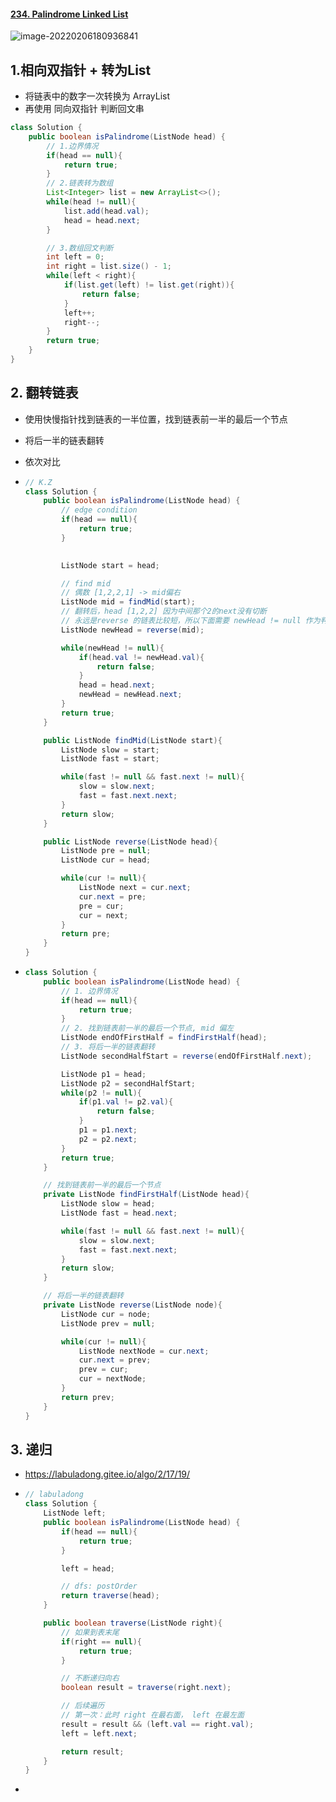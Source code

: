 #### [234. Palindrome Linked List](https://leetcode-cn.com/problems/palindrome-linked-list/)

![image-20220206180936841](https://raw.githubusercontent.com/TWDH/Leetcode-From-Zero/pictures/img/image-20220206180936841.png)

## 1.相向双指针 + 转为List

* 将链表中的数字一次转换为 ArrayList
* 再使用 同向双指针 判断回文串

```java
class Solution {
    public boolean isPalindrome(ListNode head) {
        // 1.边界情况
        if(head == null){
            return true;
        }
        // 2.链表转为数组
        List<Integer> list = new ArrayList<>();
        while(head != null){
            list.add(head.val);
            head = head.next;
        }

        // 3.数组回文判断
        int left = 0;
        int right = list.size() - 1;
        while(left < right){
            if(list.get(left) != list.get(right)){
                return false;
            }
            left++;
            right--;
        }
        return true;
    }
}
```

## 2. 翻转链表

* 使用快慢指针找到链表的一半位置，找到链表前一半的最后一个节点

* 将后一半的链表翻转

* 依次对比

* ```java
  // K.Z
  class Solution {
      public boolean isPalindrome(ListNode head) {
          // edge condition
          if(head == null){
              return true;
          }
      
  
          ListNode start = head;
  
          // find mid
          // 偶数 [1,2,2,1] -> mid偏右
          ListNode mid = findMid(start);
          // 翻转后，head [1,2,2] 因为中间那个2的next没有切断
          // 永远是reverse 的链表比较短，所以下面需要 newHead != null 作为判断条件
          ListNode newHead = reverse(mid);
  
          while(newHead != null){
              if(head.val != newHead.val){
                  return false;
              }
              head = head.next;
              newHead = newHead.next;
          }
          return true;
      }
  
      public ListNode findMid(ListNode start){
          ListNode slow = start;
          ListNode fast = start;
  
          while(fast != null && fast.next != null){
              slow = slow.next;
              fast = fast.next.next;
          }
          return slow;
      }
  
      public ListNode reverse(ListNode head){
          ListNode pre = null;
          ListNode cur = head;
  
          while(cur != null){
              ListNode next = cur.next;
              cur.next = pre;
              pre = cur;
              cur = next;
          }
          return pre;
      }
  }
  ```

- ```java
  class Solution {
      public boolean isPalindrome(ListNode head) {
          // 1. 边界情况
          if(head == null){
              return true;
          }
          // 2. 找到链表前一半的最后一个节点, mid 偏左
          ListNode endOfFirstHalf = findFirstHalf(head);
          // 3. 将后一半的链表翻转
          ListNode secondHalfStart = reverse(endOfFirstHalf.next);
  
          ListNode p1 = head;
          ListNode p2 = secondHalfStart;
          while(p2 != null){
              if(p1.val != p2.val){
                  return false;
              }
              p1 = p1.next;
              p2 = p2.next;
          }
          return true;
      }
  
      // 找到链表前一半的最后一个节点
      private ListNode findFirstHalf(ListNode head){
          ListNode slow = head;
          ListNode fast = head.next;
  
          while(fast != null && fast.next != null){
              slow = slow.next;
              fast = fast.next.next;
          }
          return slow;
      }
  
      // 将后一半的链表翻转
      private ListNode reverse(ListNode node){
          ListNode cur = node;
          ListNode prev = null;
  
          while(cur != null){
              ListNode nextNode = cur.next;
              cur.next = prev;
              prev = cur;
              cur = nextNode;
          }
          return prev;
      }
  }
  ```


## 3. 递归

- https://labuladong.gitee.io/algo/2/17/19/

- ```java
  // labuladong
  class Solution {
      ListNode left;
      public boolean isPalindrome(ListNode head) {
          if(head == null){
              return true;
          }
  
          left = head;
  
          // dfs: postOrder
          return traverse(head);
      }
  
      public boolean traverse(ListNode right){
          // 如果到表末尾
          if(right == null){
              return true;
          }
  
          // 不断递归向右
          boolean result = traverse(right.next);
  
          // 后续遍历
          // 第一次：此时 right 在最右面， left 在最左面
          result = result && (left.val == right.val);
          left = left.next;
  
          return result;
      }
  }
  ```

- 





